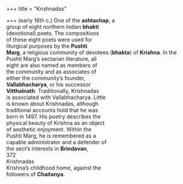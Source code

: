 +++
title = "Krishnadas"

+++
(early 16th c.) One of the **ashtachap**, a  
group of eight northern Indian **bhakti**  
(devotional) poets. The compositions  
of these eight poets were used for  
liturgical purposes by the **Pushti**  
**Marg**, a religious community of devotees (**bhakta**) of **Krishna**. In the  
Pushti Marg’s sectarian literature, all  
eight are also named as members of  
the community and as associates of  
either the community’s founder,  
**Vallabhacharya**, or his successor  
**Vitthalnath**. Traditionally, Krishnadas  
is associated with Vallabhacharya. Little  
is known about Krishnadas, although  
traditional accounts hold that he was  
born in 1497. His poetry describes the  
physical beauty of Krishna as an object  
of aesthetic enjoyment. Within the  
Pushti Marg, he is remembered as a  
capable administrator and a defender of  
the sect’s interests in **Brindavan**,  
372  
Krishnadas  
Krishna’s childhood home, against the  
followers of **Chaitanya**.